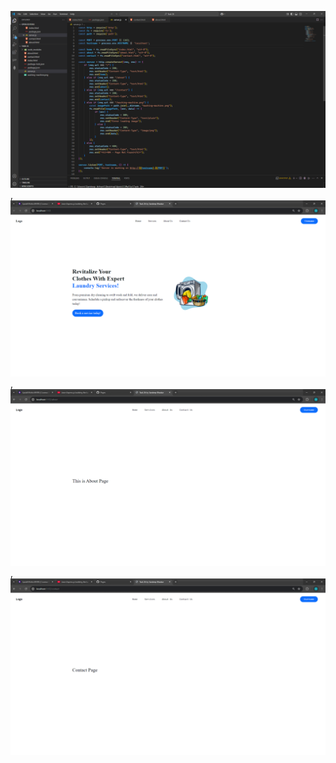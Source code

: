 ![routes](<assets/server.js - Task 26 - Visual Studio Code 30-12-2024 08_26_30 PM.png>),
![home page in browser](<assets/server.js - Task 26 - Visual Studio Code 30-12-2024 08_27_05 PM.png>),
![about page in browser](<assets/Task 26 by Sandeep Bhaskar - Google Chrome 30-12-2024 08_27_13 PM.png>),
![contact page in browser](<assets/Task 26 by Sandeep Bhaskar - Google Chrome 30-12-2024 08_27_25 PM.png>)